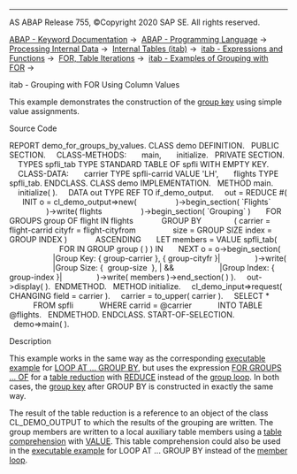   

* * *

AS ABAP Release 755, ©Copyright 2020 SAP SE. All rights reserved.

[ABAP - Keyword Documentation](javascript:call_link\('abenabap.htm'\)) →  [ABAP - Programming Language](javascript:call_link\('abenabap_reference.htm'\)) →  [Processing Internal Data](javascript:call_link\('abenabap_data_working.htm'\)) →  [Internal Tables (itab)](javascript:call_link\('abenitab.htm'\)) →  [itab - Expressions and Functions](javascript:call_link\('abentable_processing_expr_func.htm'\)) →  [FOR, Table Iterations](javascript:call_link\('abenfor_itab.htm'\)) →  [itab - Examples of Grouping with FOR](javascript:call_link\('abenfor_grouping_abexas.htm'\)) → 

itab - Grouping with FOR Using Column Values

This example demonstrates the construction of the [group key](javascript:call_link\('abengroup_key_glosry.htm'\) "Glossary Entry") using simple value assignments.

Source Code

REPORT demo\_for\_groups\_by\_values.
CLASS demo DEFINITION.
  PUBLIC SECTION.
    CLASS-METHODS:
      main,
      initialize.
  PRIVATE SECTION.
    TYPES spfli\_tab TYPE STANDARD TABLE OF spfli WITH EMPTY KEY.
    CLASS-DATA:
      carrier TYPE spfli-carrid VALUE 'LH',
      flights TYPE spfli\_tab.
ENDCLASS.
CLASS demo IMPLEMENTATION.
  METHOD main.
    initialize( ).
    DATA out TYPE REF TO if\_demo\_output.
    out = REDUCE #(
      INIT o = cl\_demo\_output=>new(
                 )->begin\_section( \`Flights\`
                 )->write( flights
                 )->begin\_section( \`Grouping\` )
      FOR GROUPS group OF flight IN flights
            GROUP BY
              ( carrier = flight-carrid cityfr = flight-cityfrom
                size = GROUP SIZE index = GROUP INDEX )
            ASCENDING
      LET members = VALUE spfli\_tab(
                       FOR <flight> IN GROUP group ( <flight> ) ) IN
      NEXT o = o->begin\_section(
                    |Group Key: { group-carrier }, { group-cityfr }|
               )->write(
                    |Group Size: {  group-size  }, | &&
                    |Group Index: { group-index }|
               )->write( members )->end\_section( ) ).
    out->display( ).  ENDMETHOD.
  METHOD initialize.
    cl\_demo\_input=>request( CHANGING field = carrier ).
    carrier = to\_upper( carrier ).
    SELECT \*
           FROM spfli
           WHERE carrid = @carrier
           INTO TABLE @flights.
  ENDMETHOD.
ENDCLASS.
START-OF-SELECTION.
  demo=>main( ).

Description

This example works in the same way as the corresponding [executable example](javascript:call_link\('abenloop_group_by_values_abexa.htm'\)) for [LOOP AT ... GROUP BY](javascript:call_link\('abaploop_at_itab_group_by.htm'\)), but uses the expression [FOR GROUPS ... OF](javascript:call_link\('abenfor_groups_of.htm'\)) for a [table reduction](javascript:call_link\('abentable_reduction_glosry.htm'\) "Glossary Entry") with [REDUCE](javascript:call_link\('abenconstructor_expression_reduce.htm'\)) instead of the [group loop](javascript:call_link\('abengroup_loop_glosry.htm'\) "Glossary Entry"). In both cases, the [group key](javascript:call_link\('abengroup_key_glosry.htm'\) "Glossary Entry") after GROUP BY is constructed in exactly the same way.

The result of the table reduction is a reference to an object of the class CL\_DEMO\_OUTPUT to which the results of the grouping are written. The group members are written to a local auxiliary table members using a [table comprehension](javascript:call_link\('abentable_comprehension_glosry.htm'\) "Glossary Entry") with [VALUE](javascript:call_link\('abenvalue_constructor_params_itab.htm'\)). This table comprehension could also be used in the [executable example](javascript:call_link\('abenloop_group_by_values_abexa.htm'\)) for LOOP AT ... GROUP BY instead of the [member loop](javascript:call_link\('abenmember_loop_glosry.htm'\) "Glossary Entry").